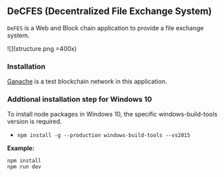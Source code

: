 ## DeCFES (Decentralized File Exchange System)

`DeFES` is a Web and Block chain application to provide a file exchange system. 

![](structure.png =400x)


### Installation
[Ganache](https://www.trufflesuite.com/ganache) is a test blockchain network in this application. 


### Addtional installation step for Windows 10
To install node packages in Windows 10, the specific windows-build-tools version is required.

* `npm install -g --production windows-build-tools --vs2015`


**Example:**
```Node 
npm install
npm run dev
